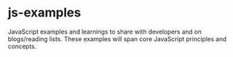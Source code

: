 # js-examples
JavaScript examples and learnings to share with developers and on blogs/reading lists.  These examples will span core JavaScript principles and concepts.

